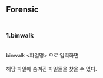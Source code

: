 ## Forensic <br><br>

### 1.binwalk<br>
<br>
binwalk <파일명> 으로 입력하면
<br><br>
해당 파일에 숨겨진 파일들을 찾을 수 있다.
